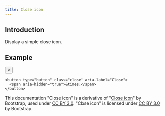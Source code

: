 ```yaml
---
title: Close icon
---
```


## Introduction

Display a simple close icon.

## Example

<div class="float-left">
  <button type="button" class="close" aria-label="Close">
    <span aria-hidden="true">&times;</span>
  </button>
</div>

```html!
<button type="button" class="close" aria-label="Close">
  <span aria-hidden="true">&times;</span>
</button>
```

<div class="alert alert-secondary" role="alert">

This documentation "Close icon" is a derivative of "[Close icon](http://getbootstrap.com/docs/4.1/utilities/close-icon/)"
by Bootstrap, used under [CC BY 3.0](https://creativecommons.org/licenses/by/3.0/).
"Close icon" is licensed under [CC BY 3.0](https://creativecommons.org/licenses/by/3.0/) by Bootstrap.
</div>

